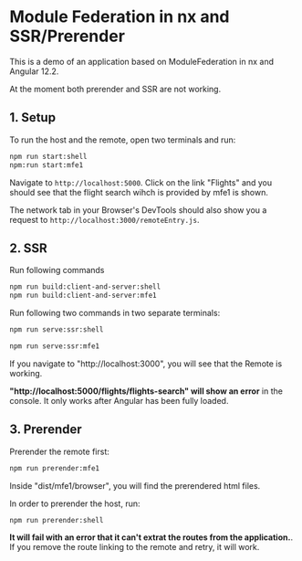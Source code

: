 # Module Federation in nx and SSR/Prerender

This is a demo of an application based on ModuleFederation in nx and Angular 12.2.

At the moment both prerender and SSR are not working.

## 1. Setup

To run the host and the remote, open two terminals and run:

```bash
npm run start:shell
npm:run start:mfe1
```

Navigate to `http://localhost:5000`. Click on the link "Flights" and you should see that the flight search wihch is provided by mfe1 is shown.

The network tab in your Browser's DevTools should also show you a request to `http://localhost:3000/remoteEntry.js`.

## 2. SSR

Run following commands

```bash
npm run build:client-and-server:shell
npm run build:client-and-server:mfe1
```

Run following two commands in two separate terminals:

```bash
npm run serve:ssr:shell
```

```bash
npm run serve:ssr:mfe1
```

If you navigate to "http://localhost:3000", you will see that the Remote is working.

**"http://localhost:5000/flights/flights-search" will show an error** in the console. It only works after Angular has been fully loaded.

## 3. Prerender

Prerender the remote first:

```bash
npm run prerender:mfe1
```

Inside "dist/mfe1/browser", you will find the prerendered html files.

In order to prerender the host, run:

```bash
npm run prerender:shell
```

**It will fail with an error that it can't extrat the routes from the application.**. If you remove the route linking to the remote and retry, it will work.

